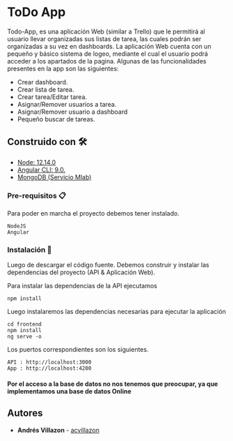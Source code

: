 # ToDo App

Todo-App, es una aplicación Web (similar a Trello) que le permitirá al usuario llevar organizadas sus listas de tarea, las cuales podrán ser organizadas a su vez en dashboards. La aplicación Web cuenta con un pequeño y básico sistema de logeo, mediante el cual el usuario podrá acceder a los apartados de la pagina. Algunas de las funcionalidades presentes en la app son las siguientes:


* Crear dashboard.
* Crear lista de tarea.
* Crear tarea/Editar tarea.
* Asignar/Remover usuarios a tarea.
* Asignar/Remover usuario a dashboard
* Pequeño buscar de tareas.

## Construido con 🛠️

* [Node: 12.14.0](https://nodejs.org/en/)
* [Angular CLI: 9.0.](https://angular.io)
* [MongoDB (Servicio Mlab)](https://mlab.com)

### Pre-requisitos 📋

Para poder en marcha el proyecto debemos tener instalado.

```
NodeJS
Angular
```

### Instalación 🔧

Luego de descargar el código fuente. 
Debemos construir y instalar las dependencias del proyecto (API & Aplicación Web).

Para instalar las dependencias de la API ejecutamos 

```
npm install
```

Luego instalaremos las dependencias necesarias para ejecutar la aplicación

```
cd frontend
npm install
ng serve -o 

```

Los puertos correspondientes son los siguientes.
```
API : http://localhost:3000
App : http://localhost:4200
```

#### Por el acceso a la base de datos no nos tenemos que preocupar, ya que implementamos una base de datos Online
## Autores 

* **Andrés Villazon** - [acvillazon](https://github.com/acvillazon)
